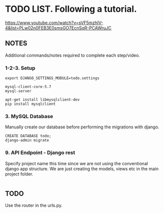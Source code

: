 # TODO LIST. Following a tutorial.

https://www.youtube.com/watch?v=sVF5mzhlV-4&list=PLw02n0FEB3E0smsGO7EcnSqR-PCAWruJC

## NOTES
Additional commands/notes required to complete each step/video.

### 1-2-3. Setup
```export PYTHONPATH=$PYTHONPATH:/vagrant/www
export DJANGO_SETTINGS_MODULE=todo.settings

mysql-client-core-5.7
mysql-server

apt-get install libmysqlclient-dev
pip install mysqlclient
```

### 3. MySQL Database
Manually create our database before performing the migrations with django.
```mysql -u root -p
CREATE DATABASE todo;
django-admin migrate
```

### 9. API Endpoint - Django rest
Specify project name this time since we are not using the conventional django app structure. We are just creating the models, views etc in the main project folder.
```django-admin makemigrations todo
```

## TODO
Use the router in the urls.py.
